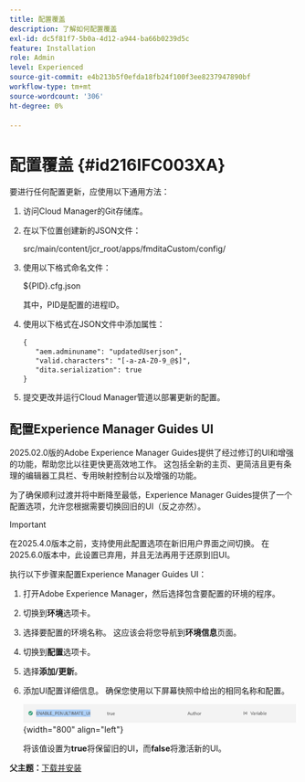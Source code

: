 ```yaml
---
title: 配置覆盖
description: 了解如何配置覆盖
exl-id: dc5f81f7-5b0a-4d12-a944-ba66b0239d5c
feature: Installation
role: Admin
level: Experienced
source-git-commit: e4b213b5f0efda18fb24f100f3ee8237947890bf
workflow-type: tm+mt
source-wordcount: '306'
ht-degree: 0%

---
```


# 配置覆盖 {#id216IFC003XA}

要进行任何配置更新，应使用以下通用方法：

1. 访问Cloud Manager的Git存储库。

1. 在以下位置创建新的JSON文件：

   src/main/content/jcr\_root/apps/fmditaCustom/config/

1. 使用以下格式命名文件：

   $\{PID\}.cfg.json

   其中，PID是配置的进程ID。

1. 使用以下格式在JSON文件中添加属性：

   ```
   {
      "aem.adminuname": "updatedUserjson",
      "valid.characters": "[-a-zA-Z0-9_@$]",
      "dita.serialization": true
   }
   ```

1. 提交更改并运行Cloud Manager管道以部署更新的配置。

## 配置Experience Manager Guides UI

2025.02.0版的Adobe Experience Manager Guides提供了经过修订的UI和增强的功能，帮助您比以往更快更高效地工作。 这包括全新的主页、更简洁且更有条理的编辑器工具栏、专用映射控制台以及增强的功能。

为了确保顺利过渡并将中断降至最低，Experience Manager Guides提供了一个配置选项，允许您根据需要切换回旧的UI（反之亦然）。

>[!IMPORTANT]
>
> 在2025.4.0版本之前，支持使用此配置选项在新旧用户界面之间切换。 在2025.6.0版本中，此设置已弃用，并且无法再用于还原到旧UI。

执行以下步骤来配置Experience Manager Guides UI：

1. 打开Adobe Experience Manager，然后选择包含要配置的环境的程序。
2. 切换到&#x200B;**环境**&#x200B;选项卡。
3. 选择要配置的环境名称。 这应该会将您导航到&#x200B;**环境信息**&#x200B;页面。
4. 切换到&#x200B;**配置**&#x200B;选项卡。
5. 选择&#x200B;**添加/更新**。
6. 添加UI配置详细信息。 确保您使用以下屏幕快照中给出的相同名称和配置。

   ![](assets/enable-penultimate-ui.png){width="800" align="left"}

   将该值设置为&#x200B;**true**&#x200B;将保留旧的UI，而&#x200B;**false**&#x200B;将激活新的UI。



**父主题：**[&#x200B;下载并安装](download-install.md)
